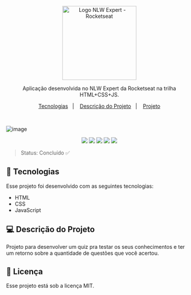 <p align="center">
  <img alt="Logo NLW Expert - Rocketseat" src="https://gist.githubusercontent.com/maykbrito/f47569e32fb2b21f2ecc9f4c035c141f/raw/a45997404564112d7596fbb1b9cad5de5521927e/logo.svg" width="200px" />
</p>

<p align="center">
Aplicação desenvolvida no NLW Expert da Rocketseat na trilha HTML+CSS+JS.
</p>

<p align="center">
  <a href="#-tecnologias">Tecnologias</a>&nbsp;&nbsp;&nbsp;|&nbsp;&nbsp;&nbsp;
  <a href="#-descrição-do-projeto">Descrição do Projeto</a>&nbsp;&nbsp;&nbsp;|&nbsp;&nbsp;&nbsp;
  <a href="https://anafaguilar.github.io/nlw-expert/">Projeto</a>
</p>

<br>

 ![image](https://github.com/anafaguilar/nlw-expert/assets/72056797/443f5d66-de88-4b41-ba36-a816c71662db)

 <p align="center">
<img src="https://img.shields.io/github/license/ISS2718/SpotClone"/>
<img src="https://img.shields.io/badge/_-HTML5-grey?logo=html5"/>
<img src="https://img.shields.io/badge/_-CSS3-grey?logo=css3"/>
<img src="https://img.shields.io/badge/_-javascript-grey?logo=javascript"/>
<img src= https://img.shields.io/badge/--007ACC?logo=visual%20studio%20code&logoColor=ffffff)](https://code.visualstudio.com/) />
</p>

>Status: Concluído ✅


## 🚀 Tecnologias

Esse projeto foi desenvolvido com as seguintes tecnologias:

- HTML
- CSS
- JavaScript


## 💻 Descrição do Projeto

Projeto para desenvolver um quiz pra testar os seus conhecimentos e ter um retorno sobre a quantidade de questões que você acertou.


## 📝 Licença

Esse projeto está sob a licença MIT.
